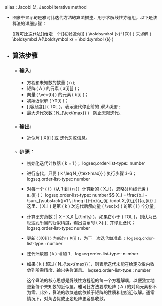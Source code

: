 alias:: Jacobi 法, Jacobi iterative method

- 图像中显示的是雅可比迭代方法的算法描述，用于求解线性方程组。以下是该算法的详细步骤：
  
  [[雅可比迭代法]]给定一个[[初始近似]] \( \boldsymbol {x}^{(0)} \) 来求解 \( \boldsymbol A{\boldsymbol x} = \boldsymbol {b} \)
- ## 算法步骤
	- ### 输入:
		- 方程和未知数的数量 \( n \);
		- 矩阵 \( A \) 的元素 \( a[i][j] \)；
		- 向量 \( \vec{b} \) 的元素 \( b[i] \)；
		- 初始近似解 \( X0[i] \)；
		- [[容忍度]] \( TOL \)，表示迭代停止前的 *最大误差* ;
		- 最大迭代次数 \( N_{\text{max}} \)，防止无限迭代。
	- ### 输出:
		- 近似解 \( X[i] \) 或 迭代失败信息。
	- ### 步骤：
		- 初始化迭代计数器 \( k = 1 \)；
		  logseq.order-list-type:: number
		- 进行迭代，只要 \( k \leq N_{\text{max}} \) 执行步骤 3-6；
		  logseq.order-list-type:: number
		- 对每一个 \( i \)（从 $1$ 到 \( n \)）计算新的 \( X_i \)，忽略对角线元素 \( a_{ii} \)：
		  logseq.order-list-type:: number
		   $$ X_i = \frac{b_i - \sum_{\substack{j=1 \\ j \neq i}}^{n}(a_{ij} \cdot X_{0_j})}{a_{ii}} \]
		   这里，\( X_i \) 是第 \( k \) 次迭代后解向量 \( \vec{x} \) 的第 \( i \) 个分量。
		- 计算无穷范数 \( \| X - X_0 \|_{\infty} \)，如果它小于 \( TOL \)，则认为已经达到所需的近似精度，输出当前的 \( X[i] \) 并停止迭代；
		  logseq.order-list-type:: number
		- 更新 \( X0[i] \) 为新的 \( X[i] \)，为下一次迭代做准备；
		  logseq.order-list-type:: number
		- 迭代计数器 \( k \) 增加 1；
		  logseq.order-list-type:: number
		- 如果 \( k \) 超过 \( N_{\text{max}} \)，则表示迭代未能在给定次数内收敛到所需精度，输出失败消息。
		  logseq.order-list-type:: number
		  
		  这个算法的核心思想是将线性方程组的每一个方程解耦，以便独立地更新每个未知数的近似值。雅可比方法要求矩阵 \( A \) 的对角元素都不为零。此外，算法的收敛速度依赖于矩阵的性质和初始近似解。通常情况下，对角占优或正定矩阵更容易收敛。
